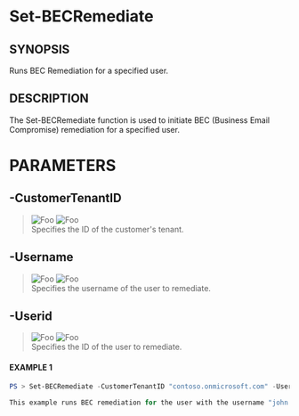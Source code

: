 # Set-BECRemediate
## SYNOPSIS
Runs BEC Remediation for a specified user.
## DESCRIPTION
The Set-BECRemediate function is used to initiate BEC (Business Email Compromise) remediation for a specified user.
# PARAMETERS

## **-CustomerTenantID**
> ![Foo](https://img.shields.io/badge/Type-String-Blue?) ![Foo](https://img.shields.io/badge/Mandatory-TRUE-Red?) \
Specifies the ID of the customer's tenant.

  ## **-Username**
> ![Foo](https://img.shields.io/badge/Type-String-Blue?) ![Foo](https://img.shields.io/badge/Mandatory-TRUE-Red?) \
Specifies the username of the user to remediate.

  ## **-Userid**
> ![Foo](https://img.shields.io/badge/Type-String-Blue?) ![Foo](https://img.shields.io/badge/Mandatory-TRUE-Red?) \
Specifies the ID of the user to remediate.

 #### EXAMPLE 1
```powershell
PS > Set-BECRemediate -CustomerTenantID "contoso.onmicrosoft.com" -Username "john.doe@contoso.onmicrosoft.com" -Userid "a75d9c41-4cff-4017-8ddd-d413591c8c1e"

This example runs BEC remediation for the user with the username "john.doe@contoso.onmicrosoft.com" and the ID "a75d9c41-4cff-4017-8ddd-d413591c8c1e" in the customer's tenant with the ID "contoso.onmicrosoft.com".
```

